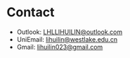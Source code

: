 # Contact



- Outlook: LHLLIHUILIN@outlook.com
- UniEmail: lihuilin@westlake.edu.cn
- Gmail: lihuilin023@gmail.com
